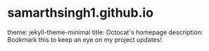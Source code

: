 # samarthsingh1.github.io

theme: jekyll-theme-minimal
title: Octocat's homepage
description: Bookmark this to keep an eye on my project updates!
